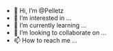 - 👋 Hi, I’m @Pelletz
- 👀 I’m interested in ...
- 🌱 I’m currently learning ...
- 💞️ I’m looking to collaborate on ...
- 📫 How to reach me ...

<!---
Pelletz/Pelletz is a ✨ special ✨ repository because its `README.md` (this file) appears on your GitHub profile.
You can click the Preview link to take a look at your changes.
--->
